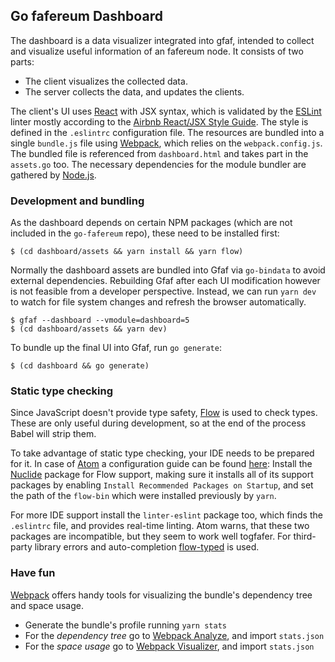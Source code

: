 ## Go fafereum Dashboard

The dashboard is a data visualizer integrated into gfaf, intended to collect and visualize useful information of an fafereum node. It consists of two parts:

* The client visualizes the collected data.
* The server collects the data, and updates the clients.

The client's UI uses [React][React] with JSX syntax, which is validated by the [ESLint][ESLint] linter mostly according to the [Airbnb React/JSX Style Guide][Airbnb]. The style is defined in the `.eslintrc` configuration file. The resources are bundled into a single `bundle.js` file using [Webpack][Webpack], which relies on the `webpack.config.js`. The bundled file is referenced from `dashboard.html` and takes part in the `assets.go` too. The necessary dependencies for the module bundler are gathered by [Node.js][Node.js].

### Development and bundling

As the dashboard depends on certain NPM packages (which are not included in the `go-fafereum` repo), these need to be installed first:

```
$ (cd dashboard/assets && yarn install && yarn flow)
```

Normally the dashboard assets are bundled into Gfaf via `go-bindata` to avoid external dependencies. Rebuilding Gfaf after each UI modification however is not feasible from a developer perspective. Instead, we can run `yarn dev` to watch for file system changes and refresh the browser automatically.

```
$ gfaf --dashboard --vmodule=dashboard=5
$ (cd dashboard/assets && yarn dev)
```

To bundle up the final UI into Gfaf, run `go generate`:

```
$ (cd dashboard && go generate)
```

### Static type checking

Since JavaScript doesn't provide type safety, [Flow][Flow] is used to check types. These are only useful during development, so at the end of the process Babel will strip them.

To take advantage of static type checking, your IDE needs to be prepared for it. In case of [Atom][Atom] a configuration guide can be found [here][Atom config]: Install the [Nuclide][Nuclide] package for Flow support, making sure it installs all of its support packages by enabling `Install Recommended Packages on Startup`, and set the path of the `flow-bin` which were installed previously by `yarn`.

For more IDE support install the `linter-eslint` package too, which finds the `.eslintrc` file, and provides real-time linting. Atom warns, that these two packages are incompatible, but they seem to work well togfafer. For third-party library errors and auto-completion [flow-typed][flow-typed] is used.

### Have fun

[Webpack][Webpack] offers handy tools for visualizing the bundle's dependency tree and space usage.

* Generate the bundle's profile running `yarn stats`
* For the _dependency tree_ go to [Webpack Analyze][WA], and import `stats.json`
* For the _space usage_ go to [Webpack Visualizer][WV], and import `stats.json`

[React]: https://reactjs.org/
[ESLint]: https://eslint.org/
[Airbnb]: https://github.com/airbnb/javascript/tree/master/react
[Webpack]: https://webpack.github.io/
[WA]: http://webpack.github.io/analyse/
[WV]: http://chrisbateman.github.io/webpack-visualizer/
[Node.js]: https://nodejs.org/en/
[Flow]: https://flow.org/
[Atom]: https://atom.io/
[Atom config]: https://medium.com/@fastphrase/integrating-flow-into-a-react-project-fbbc2f130eed
[Nuclide]: https://nuclide.io/docs/quick-start/getting-started/
[flow-typed]: https://github.com/flowtype/flow-typed
